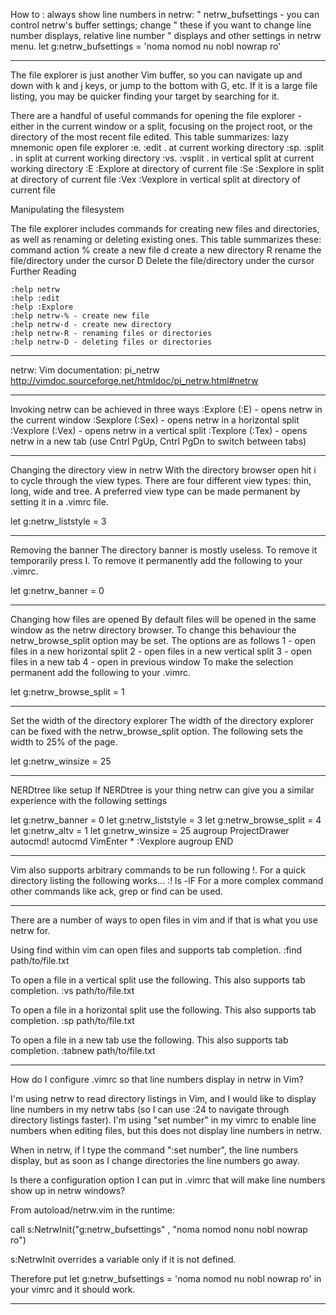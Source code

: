 How to : always show line numbers in netrw:
		    " netrw_bufsettings - you can control netrw's buffer settings; change
		    " these if you want to change line number displays, relative line number
		    " displays and other settings in netrw menu.
			let g:netrw_bufsettings = 'noma nomod nu nobl nowrap ro'

--------------------------------------------

The file explorer is just another Vim buffer, so you can navigate up and down with k and j keys, or jump to the bottom with G, etc. If it is a large file listing, you may be quicker finding your target by searching for it.

There are a handful of useful commands for opening the file explorer - either in the current window or a split, focusing on the project root, or the directory of the most recent file edited. This table summarizes:
lazy 	mnemonic 	open file explorer
:e. 	:edit . 	at current working directory
:sp. 	:split . 	in split at current working directory
:vs. 	:vsplit . 	in vertical split at current working directory
:E 	:Explore 	at directory of current file
:Se 	:Sexplore 	in split at directory of current file
:Vex 	:Vexplore 	in vertical split at directory of current file

Manipulating the filesystem

The file explorer includes commands for creating new files and directories, as well as renaming or deleting existing ones. This table summarizes these:
command 	action
% 	create a new file
d 	create a new directory
R 	rename the file/directory under the cursor
D 	Delete the file/directory under the cursor
Further Reading

    :help netrw
    :help :edit
    :help :Explore
    :help netrw-% - create new file
    :help netrw-d - create new directory
    :help netrw-R - renaming files or directories
    :help netrw-D - deleting files or directories


--------------------------------------------

netrw:
Vim documentation: pi_netrw
http://vimdoc.sourceforge.net/htmldoc/pi_netrw.html#netrw

--------------------------------------------

Invoking netrw can be achieved in three ways
    :Explore (:E) - opens netrw in the current window
    :Sexplore (:Sex) - opens netrw in a horizontal split
    :Vexplore (:Vex) - opens netrw in a vertical split
    :Texplore (:Tex) - opens netrw in a new tab (use Cntrl PgUp, Cntrl PgDn to switch between tabs)
    
--------------------------------------------

Changing the directory view in netrw
With the directory browser open hit i to cycle through the view types. There are four different view types: thin, long, wide and tree. A preferred view type can be made permanent by setting it in a .vimrc file.

let g:netrw_liststyle = 3

--------------------------------------------

Removing the banner
The directory banner is mostly useless. To remove it temporarily press I. To remove it permanently add the following to your .vimrc.

let g:netrw_banner = 0

--------------------------------------------

Changing how files are opened
By default files will be opened in the same window as the netrw directory browser. To change this behaviour the netrw_browse_split option may be set. The options are as follows
    1 - open files in a new horizontal split
    2 - open files in a new vertical split
    3 - open files in a new tab
    4 - open in previous window
To make the selection permanent add the following to your .vimrc.

let g:netrw_browse_split = 1

--------------------------------------------

Set the width of the directory explorer
The width of the directory explorer can be fixed with the netrw_browse_split option. The following sets the width to 25% of the page.

let g:netrw_winsize = 25

--------------------------------------------

NERDtree like setup
If NERDtree is your thing netrw can give you a similar experience with the following settings

let g:netrw_banner = 0
let g:netrw_liststyle = 3
let g:netrw_browse_split = 4
let g:netrw_altv = 1
let g:netrw_winsize = 25
augroup ProjectDrawer
  autocmd!
  autocmd VimEnter * :Vexplore
augroup END

--------------------------------------------

Vim also supports arbitrary commands to be run following !. For a quick directory listing the following works...  :! ls -lF
For a more complex command other commands like ack, grep or find can be used.

--------------------------------------------

There are a number of ways to open files in vim and if that is what you use netrw for. 

Using find within vim can open files and supports tab completion.
:find path/to/file.txt

To open a file in a vertical split use the following. This also supports tab completion.
:vs path/to/file.txt

To open a file in a horizontal split use the following. This also supports tab completion.
:sp path/to/file.txt

To open a file in a new tab use the following. This also supports tab completion.
:tabnew path/to/file.txt

--------------------------------------------

How do I configure .vimrc so that line numbers display in netrw in Vim?

I'm using netrw to read directory listings in Vim, and I would like to display line numbers in my netrw tabs (so I can use :24 to navigate through directory listings faster). I'm using "set number" in my vimrc to enable line numbers when editing files, but this does not display line numbers in netrw.

When in netrw, if I type the command ":set number", the line numbers display, but as soon as I change directories the line numbers go away.

Is there a configuration option I can put in .vimrc that will make line numbers show up in netrw windows?


From autoload/netrw.vim in the runtime:

call s:NetrwInit("g:netrw_bufsettings" , "noma nomod nonu nobl nowrap ro")

s:NetrwInit overrides a variable only if it is not defined.

Therefore put let g:netrw_bufsettings = 'noma nomod nu nobl nowrap ro' in your vimrc and it should work. 

--------------------------------------------

